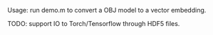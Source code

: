 Usage: run demo.m to convert a OBJ model to a vector embedding.

TODO: support IO to Torch/Tensorflow through HDF5 files.
